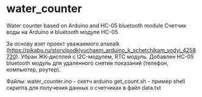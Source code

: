 # water_counter
Water counter based on Arduino and HC-05 bluetooth module
Счетчик воды на Arduino и bluetooth модуле HC-05

За основу взят проект уважаемого ansealk (https://pikabu.ru/story/podklyuchaem_arduino_k_schetchikam_vodyi_4258720). 
Убран ЖК-дисплей с I2C-модулем, RTC модуль.
Добавлен HC-05 bluetooth модуль для удаленного снятия показаний (телефон, компьютер, роутер).

Файлы:
water_counter.ino - скетч arduino 
get_count.sh - пример shell скрипта для получения данных о счетчиках в файл data.txt
